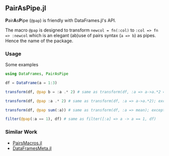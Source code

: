 ## PairAsPipe.jl

**P**air**A**s**P**ipe (`@pap`) is friendly with DataFrames.jl's API.

The macro `@pap` is designed to transform `newcol = fn(:col)` to `:col => fn => :newcol` which is an elegant (ab)use of pairs syntax (`a => b`) as pipes. Hence the name of the package.

### Usage

Some examples
```julia
using DataFrames, PairAsPipe

df = DataFrame(a = 1:3)

transform(df, @pap b = :a .* 2) # same as transform(df, :a => a->a.*2 => :b)

transform(df, @pap :a .* 2) # same as transform(df, :a => a->a.*2); except for output column name

transform(df, @pap sum(:a)) # same as transform(df, :a => mean); except for output column name

filter(@pap(:a == 1), df) # same as filter([:a] => a -> a == 1, df)
```

### Similar Work

* [PairsMacros.jl](https://github.com/matthieugomez/PairsMacros.jl)
* [DataFramesMeta.jl](https://github.com/JuliaData/DataFramesMeta.jl)
